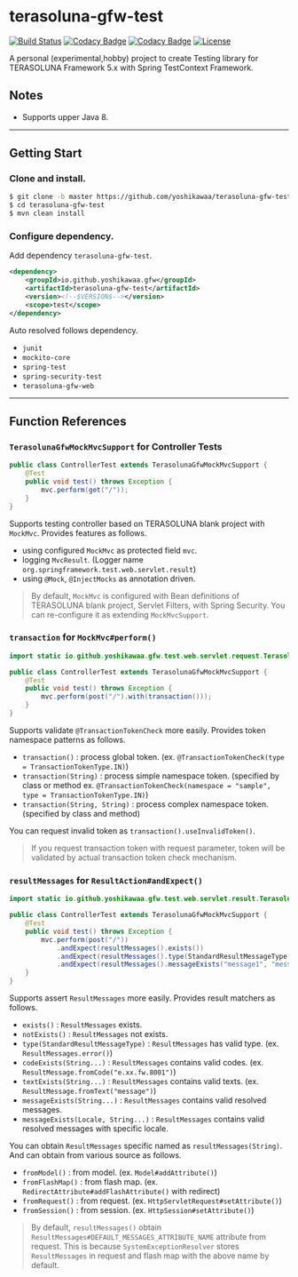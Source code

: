 # terasoluna-gfw-test

[![Build Status](https://travis-ci.org/yoshikawaa/terasoluna-gfw-test.svg?branch=master)](https://travis-ci.org/yoshikawaa/terasoluna-gfw-test)
[![Codacy Badge](https://api.codacy.com/project/badge/Grade/33b14fa152bb44d78b85e7952f6bc786)](https://www.codacy.com/app/yoshikawaa/terasoluna-gfw-test?utm_source=github.com&amp;utm_medium=referral&amp;utm_content=yoshikawaa/terasoluna-gfw-test&amp;utm_campaign=Badge_Grade)
[![Codacy Badge](https://api.codacy.com/project/badge/Coverage/33b14fa152bb44d78b85e7952f6bc786)](https://www.codacy.com/app/yoshikawaa/terasoluna-gfw-test?utm_source=github.com&utm_medium=referral&utm_content=yoshikawaa/terasoluna-gfw-test&utm_campaign=Badge_Coverage)
[![License](https://img.shields.io/badge/license-Apache%202-blue.svg?style=flat)](https://github.com/yoshikawaa/terasoluna-gfw-test/blob/master/LICENSE.txt)

A personal (experimental,hobby) project to create Testing library for TERASOLUNA Framework 5.x with Spring TestContext Framework.

## Notes

* Supports upper Java 8.

----

## Getting Start

### Clone and install.

```bash
$ git clone -b master https://github.com/yoshikawaa/terasoluna-gfw-test.git
$ cd terasoluna-gfw-test
$ mvn clean install
```

### Configure dependency.

Add dependency `terasoluna-gfw-test`.

```xml
<dependency>
    <groupId>io.github.yoshikawaa.gfw</groupId>
    <artifactId>terasoluna-gfw-test</artifactId>
    <version><!--$VERSION$--></version>
    <scope>test</scope>
</dependency>
```

Auto resolved follows dependency.

* `junit`
* `mockito-core`
* `spring-test`
* `spring-security-test`
* `terasoluna-gfw-web`

----

## Function References

### `TerasolunaGfwMockMvcSupport` for Controller Tests

```java
public class ControllerTest extends TerasolunaGfwMockMvcSupport {
    @Test
    public void test() throws Exception {
        mvc.perform(get("/"));
    }
}
```

Supports testing controller based on TERASOLUNA blank project with `MockMvc`.
Provides features as follows.

* using configured `MockMvc` as protected field `mvc`.
* logging `MvcResult`. (Logger name `org.springframework.test.web.servlet.result`)
* using `@Mock`, `@InjectMocks` as annotation driven.

> By default, `MockMvc` is configured with Bean definitions of TERASOLUNA blank project, Servlet Filters, with Spring Security. You can re-configure it as extending `MockMvcSupport`.

### `transaction` for `MockMvc#perform()`

```java
import static io.github.yoshikawaa.gfw.test.web.servlet.request.TerasolunaGfwMockMvcRequestPostProcessors.transaction;

public class ControllerTest extends TerasolunaGfwMockMvcSupport {
    @Test
    public void test() throws Exception {
        mvc.perform(post("/").with(transaction()));
    }
}
```

Supports validate `@TransactionTokenCheck` more easily.
Provides token namespace patterns as follows.

* `transaction()` : process global token.  (ex. `@TransactionTokenCheck(type = TransactionTokenType.IN)`)
* `transaction(String)` : process simple namespace token. (specified by class or method ex. `@TransactionTokenCheck(namespace = "sample", type = TransactionTokenType.IN)`)
* `transaction(String, String)` : process complex namespace token. (specified by class and method)

You can request invalid token as `transaction().useInvalidToken()`.

> If you request transaction token with request parameter, token will be validated by actual transaction token check mechanism.


### `resultMessages` for `ResultAction#andExpect()`

```java
import static io.github.yoshikawaa.gfw.test.web.servlet.result.TerasolunaGfwMockMvcResultMatchers.resultMessages;

public class ControllerTest extends TerasolunaGfwMockMvcSupport {
    @Test
    public void test() throws Exception {
        mvc.perform(post("/"))
            .andExpect(resultMessages().exists())
            .andExpect(resultMessages().type(StandardResultMessageType.ERROR))
            .andExpect(resultMessages().messageExists("message1", "message2", "message3"));
    }
}
```

Supports assert `ResultMessages` more easily.
Provides result matchers as follows.

* `exists()` : `ResultMessages` exists.
* `notExists()` : `ResultMessages` not exists.
* `type(StandardResultMessageType)` : `ResultMessages` has valid type. (ex. `ResultMessages.error()`)
* `codeExists(String...)` : `ResultMessages` contains valid codes. (ex. `ResultMessage.fromCode("e.xx.fw.8001")`)
* `textExists(String...)` : `ResultMessages` contains valid texts. (ex. `ResultMessage.fromText("message")`)
* `messageExists(String...)` : `ResultMessages` contains valid resolved messages.
* `messageExists(Locale, String...)` : `ResultMessages` contains valid resolved messages with specific locale.

You can obtain `ResultMessages` specific named as `resultMessages(String)`.
And can obtain from various source as follows.

* `fromModel()` : from model. (ex. `Model#addAttribute()`)
* `fromFlashMap()` : from flash map. (ex. `RedirectAttribute#addFlashAttribute()` with redirect) 
* `fromRequest()` : from request. (ex. `HttpServletRequest#setAttribute()`)
* `fromSession()` : from session. (ex. `HttpSession#setAttribute()`)

> By default, `resultMessages()` obtain `ResultMessages#DEFAULT_MESSAGES_ATTRIBUTE_NAME` attribute from request. This is because `SystemExceptionResolver` stores `ResultMessages` in request and flash map with the above name by default.
